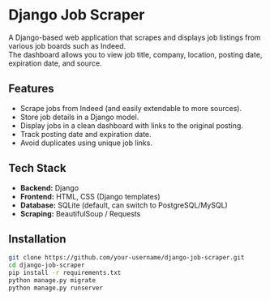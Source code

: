 # Django Job Scraper

A Django-based web application that scrapes and displays job listings from various job boards such as Indeed.  
The dashboard allows you to view job title, company, location, posting date, expiration date, and source.

## Features
- Scrape jobs from Indeed (and easily extendable to more sources).
- Store job details in a Django model.
- Display jobs in a clean dashboard with links to the original posting.
- Track posting date and expiration date.
- Avoid duplicates using unique job links.

## Tech Stack
- **Backend:** Django
- **Frontend:** HTML, CSS (Django templates)
- **Database:** SQLite (default, can switch to PostgreSQL/MySQL)
- **Scraping:** BeautifulSoup / Requests

## Installation
```bash
git clone https://github.com/your-username/django-job-scraper.git
cd django-job-scraper
pip install -r requirements.txt
python manage.py migrate
python manage.py runserver
